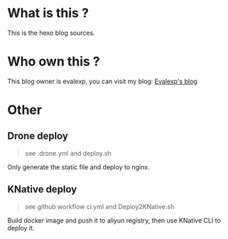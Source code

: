# What is this ?

This is the hexo blog sources.

# Who own this ?

This blog owner is evalexp, you can visit my blog: [Evalexp's blog](https://blog.evalexp.top)

# Other

## Drone deploy

> see .drone.yml and deploy.sh

Only generate the static file and deploy to nginx.

## KNative deploy

> see github workflow ci.yml and Deploy2KNative.sh

Build docker image and push it to aliyun registry, then use KNative CLI to deploy it.